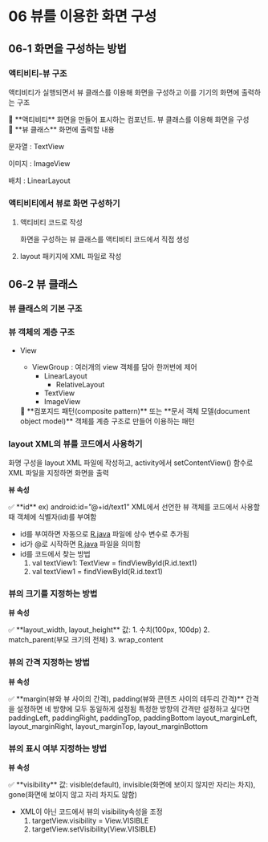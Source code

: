 # 06 뷰를 이용한 화면 구성

## 06-1 화면을 구성하는 방법

### 액티비티-뷰 구조

액티비티가 실행되면서 뷰 클래스를 이용해 화면을 구성하고 이를 기기의 화면에 출력하는 구조

<aside>
💜 **액티비티**
화면을 만들어 표시하는 컴포넌트. 뷰 클래스를 이용해 화면을 구성

</aside>

<aside>
💛 **뷰 클래스**
화면에 출력할 내용

문자열 : TextView

이미지 : ImageView

배치 : LinearLayout

</aside>

### 액티비티에서 뷰로 화면 구성하기

1. 액티비티 코드로 작성
    
    화면을 구성하는 뷰 클래스를 액티비티 코드에서 직접 생성
    
2. layout 패키지에 XML 파일로 작성

## 06-2 뷰 클래스

### 뷰 클래스의 기본 구조

### 뷰 객체의 계층 구조

- View
    - ViewGroup : 여러개의 view 객체를 담아 한꺼번에 제어
        - LinearLayout
            - RelativeLayout
        - TextView
        - ImageView
    
    <aside>
    📎 **컴포지드 패턴(composite pattern)**  또는 **문서 객체 모델(document object model)**
    객체를 계층 구조로 만들어 이용하는 패턴
    
    </aside>
    

### layout XML의 뷰를 코드에서 사용하기

화명 구성을 layout XML 파일에 작성하고, activity에서 setContentView() 함수로 XML 파일을 지정하면 화면을 출력

**뷰 속성**

<aside>
✅ **id**         ex) android:id=”@+id/text1”
XML에서 선언한 뷰 객체를 코드에서 사용할 때 객체에 식별자(id)를 부여함

</aside>

- id를 부여하면 자동으로 [R.java](http://R.java) 파일에 상수 변수로 추가됨
- id가 @로 시작하면 [R.java](http://R.java) 파일을 의미함
- id를 코드에서 찾는 방법
    1. val textView1: TextView = findViewById(R.id.text1)
    2. val textView1 = findViewById<TextView>(R.id.text1)

### 뷰의 크기를 지정하는 방법

**뷰 속성**

<aside>
✅ **layout_width, layout_height**
값: 
1. 수치(100px, 100dp) 2. match_parent(부모 크기의 전체) 3. wrap_content

</aside>

### 뷰의 간격 지정하는 방법

**뷰 속성**

<aside>
✅ **margin(뷰와 뷰 사이의 간격), padding(뷰와 콘텐츠 사이의 테두리 간격)**
간격을 설정하면 네 방향에 모두 동일하게 설정됨
특정한 방향의 간격만 설정하고 싶다면
    paddingLeft, paddingRight, paddingTop, paddingBottom
    layout_marginLeft, layout_marginRight, layout_marginTop, layout_marginBottom

</aside>

### 뷰의 표시 여부 지정하는 방법

**뷰 속성**

<aside>
✅ **visibility**
값: visible(default), invisible(화면에 보이지 않지만 자리는 차지), gone(화면에 보이지 않고 자리 차지도 않함)

</aside>

- XML이 아닌 코드에서 뷰의 visibility속성을 조정
    1. targetView.visibility = View.VISIBLE
    2. targetView.setVisibility(View.VISIBLE)